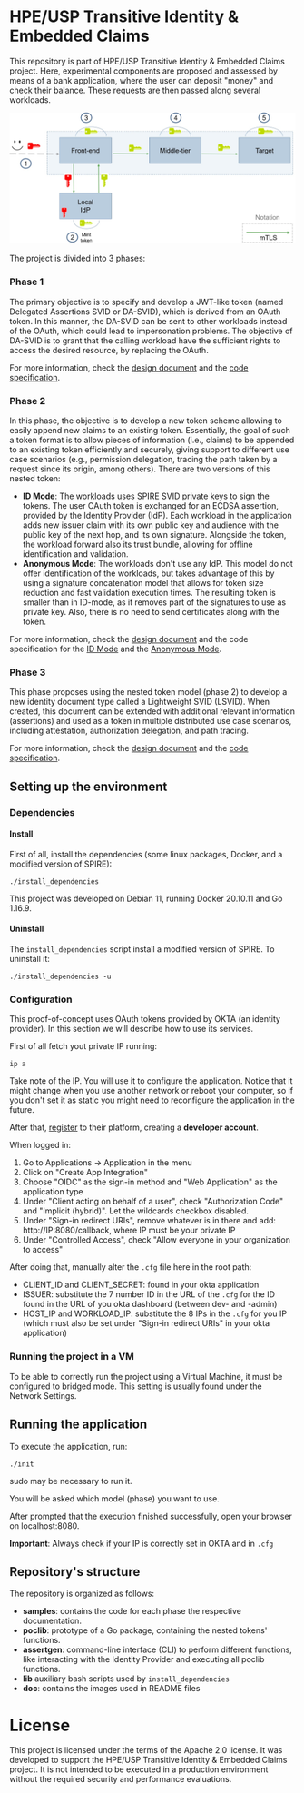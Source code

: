 # HPE/USP Transitive Identity & Embedded Claims

This repository is part of HPE/USP Transitive Identity & Embedded Claims project. Here, experimental components are proposed and assessed by means of a bank application, where the user can deposit "money" and check their balance. These requests are then passed along several workloads.

![Basic Scenario](https://github.com/HPE-USP-SPIRE/signed-assertions/blob/main/doc/basicscenario.jpg)

The project is divided into 3 phases:

### Phase 1

The primary objective is to specify and develop a JWT-like token (named Delegated Assertions SVID or DA-SVID), which is derived from an OAuth token. In this manner, the DA-SVID can be sent to other workloads instead of the OAuth, which could lead to impersonation problems. The objective of DA-SVID is to grant that the calling workload have the sufficient rights to access the desired resource, by replacing the OAuth.

For more information, check the [design document](https://docs.google.com/document/d/1fH8XkOKGXGrWy9uk-JXZbyksHejZ2CfB7h6YXetqG_w) and the [code specification](https://github.com/HPE-USP-SPIRE/signed-assertions/tree/main/samples/SVID-NG).

### Phase 2

In this phase, the objective is to develop a new token scheme allowing to easily append new claims to an existing token. Essentially, the goal of such a token format is to allow pieces of information (i.e., claims) to be appended to an existing token efficiently and securely, giving support to different use case scenarios (e.g., permission delegation, tracing the path taken by a request since its origin, among others). There are two versions of this nested token:

- **ID Mode**: The workloads uses SPIRE SVID private keys to sign the tokens. The user OAuth token is exchanged for an ECDSA assertion, provided by the Identity Provider (IdP). Each workload in the application adds new issuer claim with its own public key and audience with the public key of the next hop, and its own signature. Alongside the token, the workload forward also its trust bundle, allowing for offline identification and validation.
- **Anonymous Mode**: The workloads don't use any IdP. This model do not offer identification of the workloads, but takes advantage of this by using a signature concatenation model that allows for token size reduction and fast validation execution times. The resulting token is smaller than in ID-mode, as it removes part of the signatures to use as private key. Also, there is no need to send certificates along with the token.

For more information, check the [design document](https://docs.google.com/document/d/1nQYV4wf8wiogpxboIVbwtFZyZjLNRejyguHoGZIZLQM) and the code specification for the [ID Mode](https://github.com/HPE-USP-SPIRE/signed-assertions/tree/main/samples/IDMode) and the [Anonymous Mode](https://github.com/HPE-USP-SPIRE/signed-assertions/tree/main/samples/anonymousMode).

### Phase 3

This phase proposes using the nested token model (phase 2) to develop a new identity document type called a Lightweight SVID (LSVID). When created, this document can be extended with additional relevant information (assertions) and used as a token in multiple distributed use case scenarios, including attestation, authorization delegation, and path tracing.

For more information, check the [design document](https://docs.google.com/document/d/15rfAkzNTQa1ycs-fn9hyIYV5HbznPBsxB-f0vxhNJ24) and the [code specification](https://github.com/HPE-USP-SPIRE/signed-assertions/tree/main/samples/phase3).

## Setting up the environment

### Dependencies

#### Install

First of all, install the dependencies (some linux packages, Docker, and a modified version of SPIRE):

```
./install_dependencies
```

This project was developed on Debian 11, running Docker 20.10.11 and Go 1.16.9.

#### Uninstall

The `install_dependencies` script install a modified version of SPIRE. To uninstall it:

```
./install_dependencies -u
```

### Configuration

This proof-of-concept uses OAuth tokens provided by OKTA (an identity provider). In this section we will describe how to use its services.

First of all fetch yout private IP running:

```
ip a
```

Take note of the IP. You will use it to configure the application. Notice that it might change when you use another network or reboot your computer, so if you don't set it as static you might need to reconfigure the application in the future.

After that, [register](https://developer.okta.com/signup/) to their platform, creating a **developer account**.

When logged in:

1. Go to Applications -> Application in the menu
2. Click on "Create App Integration"
3. Choose "OIDC" as the sign-in method and "Web Application" as the application type
4. Under "Client acting on behalf of a user", check "Authorization Code" and "Implicit (hybrid)". Let the wildcards checkbox disabled.
5. Under "Sign-in redirect URIs", remove whatever is in there and add: http://IP:8080/callback, where IP must be your private IP
6. Under "Controlled Access", check "Allow everyone in your organization to access"

After doing that, manually alter the `.cfg` file here in the root path:

- CLIENT_ID and CLIENT_SECRET: found in your okta application
- ISSUER: substitute the 7 number ID in the URL of the `.cfg` for the ID found in the URL of you okta dashboard (between dev- and -admin)
- HOST_IP and WORKLOAD_IP: substitute the 8 IPs in the `.cfg` for you IP (which must also be set under "Sign-in redirect URIs" in your okta application)

### Running the project in a VM

To be able to correctly run the project using a Virtual Machine, it must be configured to bridged mode. This setting is usually found under the Network Settings.

## Running the application

To execute the application, run:

```
./init
```

sudo may be necessary to run it. 

You will be asked which model (phase) you want to use.

After prompted that the execution finished successfully, open your browser on localhost:8080.

**Important**: Always check if your IP is correctly set in OKTA and in `.cfg`

## Repository's structure

The repository is organized as follows:

- **samples**: contains the code for each phase the respective documentation.
- **poclib**: prototype of a Go package, containing the nested tokens' functions.
- **assertgen**: command-line interface (CLI) to perform different functions, like interacting with the Identity Provider and executing all poclib functions.
- **lib** auxiliary bash scripts used by `install_dependencies`
- **doc**: contains the images used in README files

# License

This project is licensed under the terms of the Apache 2.0 license. It was developed to support the HPE/USP Transitive Identity & Embedded Claims project. It is not intended to be executed in a production environment without the required security and performance evaluations.
